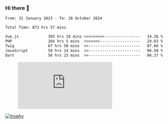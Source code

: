 ### Hi there 👋
<!--START_SECTION:waka-->

```txt
From: 31 January 2023 - To: 28 October 2024

Total Time: 873 hrs 57 mins

Vue.js             303 hrs 18 mins >>>>>>>>>----------------   34.26 %
PHP                264 hrs 5 mins  >>>>>>>------------------   29.83 %
Twig               67 hrs 50 mins  >>-----------------------   07.66 %
JavaScript         58 hrs 14 mins  >>-----------------------   06.58 %
Dart               56 hrs 23 mins  >>-----------------------   06.37 %
```

<!--END_SECTION:waka-->
<!-- 
- 🔭 I’m currently working on ...
- 🌱 I’m currently learning ...
- 👯 I’m looking to collaborate on ...
- 🤔 I’m looking for help with ...
- 💬 Ask me about ...
- 📫 How to reach me: ...
- 😄 Pronouns: ...
- ⚡ Fun fact: ... -->


<figure><embed src="https://wakatime.com/share/@jakihanif/43c5af78-a69f-4ced-8cfc-b0822aa9be8f.svg"></embed></figure>

[![trophy](https://github-profile-trophy.vercel.app/?username=jakihanif23&rank=-A,-A)](https://github.com/jakihanif23)

